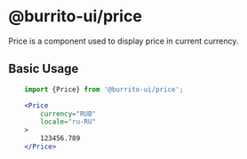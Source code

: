 # @burrito-ui/price
Price is a component used to display price in current currency.

## Basic Usage
```jsx
    import {Price} from '@burrito-ui/price';

    <Price
        currency="RUB"
        locale="ru-RU"
    >
        123456.789
    </Price>
```
